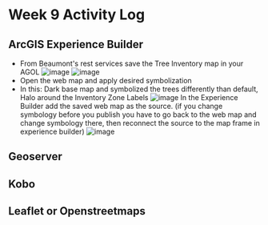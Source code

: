 # Week 9 Activity Log

## ArcGIS Experience Builder
* From Beaumont's rest services save the Tree Inventory map in your AGOL
![image](https://user-images.githubusercontent.com/91274079/159585184-07c0eefb-5f0a-400f-bee3-f6c0c2391600.png)
![image](https://user-images.githubusercontent.com/91274079/159585195-2245ad2d-5153-49f1-bf32-95913764d356.png)
* Open the web map and apply desired symbolization
* In this: Dark base map and symbolized the trees differently than default, Halo around the Inventory Zone Labels
![image](https://user-images.githubusercontent.com/91274079/159585390-e060251d-5464-4979-9b0c-6a372697a87f.png)
In the Experience Builder add the saved web map as the source. 
(if you change symbology before you publish you have to go back to the web  map and change symbology there, then reconnect the source to the map frame in experience builder)
![image](https://user-images.githubusercontent.com/91274079/159585409-56116d22-b5a8-44c5-a15c-3d151be6d5d1.png)



## Geoserver



## Kobo


## Leaflet or Openstreetmaps
